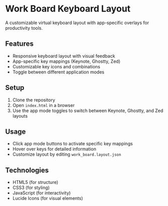 # Work Board Keyboard Layout

A customizable virtual keyboard layout with app-specific overlays for productivity tools.

## Features
- Responsive keyboard layout with visual feedback
- App-specific key mappings (Keynote, Ghostty, Zed)
- Customizable key icons and combinations
- Toggle between different application modes

## Setup
1. Clone the repository
2. Open `index.html` in a browser
3. Use the app mode toggles to switch between Keynote, Ghostty, and Zed layouts

## Usage
- Click app mode buttons to activate specific key mappings
- Hover over keys for detailed information
- Customize layout by editing `work_board.layout.json`

## Technologies
- HTML5 (for structure)
- CSS3 (for styling)
- JavaScript (for interactivity)
- Lucide Icons (for visual elements)